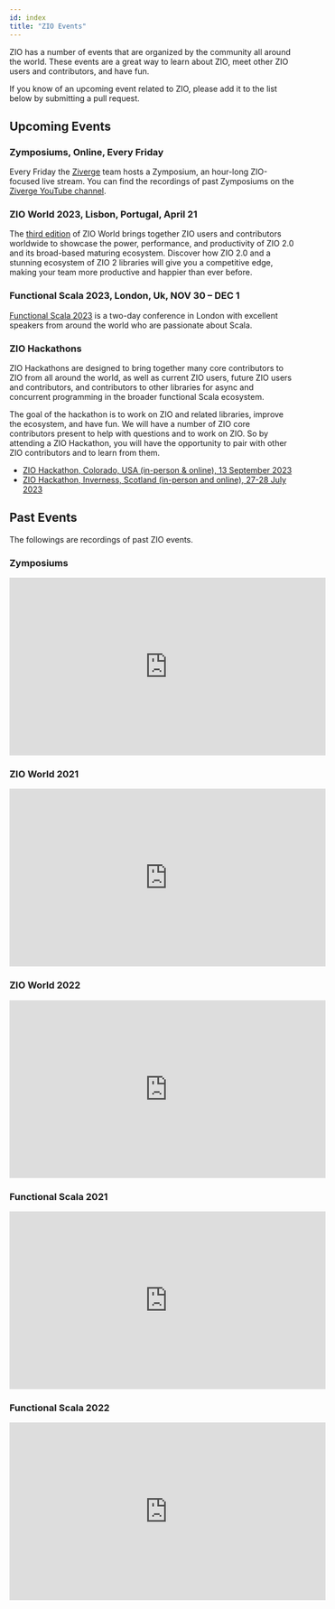 ```yaml
---
id: index
title: "ZIO Events"
---
```


ZIO has a number of events that are organized by the community all around the world. These events are a great way to learn about ZIO, meet other ZIO users and contributors, and have fun.

If you know of an upcoming event related to ZIO, please add it to the list below by submitting a pull request.

## Upcoming Events

### Zymposiums, Online, Every Friday

Every Friday the [Ziverge](https://ziverge.com/) team hosts a Zymposium, an hour-long ZIO-focused live stream. You can find the recordings of past Zymposiums on the [Ziverge YouTube channel](https://www.youtube.com/playlist?list=PLvdARMfvom9C8ss18he1P5vOcogawm5uC).

### ZIO World 2023, Lisbon, Portugal, April 21

The [third edition](https://zioworld.com) of ZIO World brings together ZIO users and contributors worldwide to showcase the power, performance, and productivity of ZIO 2.0 and its broad-based maturing ecosystem. Discover how ZIO 2.0 and a stunning ecosystem of ZIO 2 libraries will give you a competitive edge, making your team more productive and happier than ever before.

### Functional Scala 2023, London, Uk, NOV 30 – DEC 1

[Functional Scala 2023](https://www.functionalscala.com/) is a two-day conference in London with excellent speakers from around the world who are passionate about Scala.

### ZIO Hackathons

ZIO Hackathons are designed to bring together many core contributors to ZIO from all around the world, as well as current ZIO users, future ZIO users and contributors, and contributors to other libraries for async and concurrent programming in the broader functional Scala ecosystem.

The goal of the hackathon is to work on ZIO and related libraries, improve the ecosystem, and have fun. We will have a number of ZIO core contributors present to help with questions and to work on ZIO. So by attending a ZIO Hackathon, you will have the opportunity to pair with other ZIO contributors and to learn from them.

- [ZIO Hackathon, Colorado, USA (in-person & online), 13 September 2023](https://www.eventbrite.com/e/zio-hackathon-colorado-usa-in-person-online-tickets-540880276467)
- [ZIO Hackathon, Inverness, Scotland (in-person and online), 27-28 July 2023](https://www.eventbrite.com/e/zio-hackathon-scotland-in-person-and-online-tickets-539525153257)

## Past Events

The followings are recordings of past ZIO events.

### Zymposiums

<iframe width="560" height="315" src="https://www.youtube.com/embed/videoseries?list=PLvdARMfvom9C8ss18he1P5vOcogawm5uC" title="YouTube video player" frameborder="0" allow="accelerometer; autoplay; clipboard-write; encrypted-media; gyroscope; picture-in-picture; web-share" allowfullscreen></iframe>

### ZIO World 2021

<iframe width="560" height="315" src="https://www.youtube.com/embed/videoseries?list=PLvdARMfvom9COFgVauwWQ9PsCBOsDmHJm" title="YouTube video player" frameborder="0" allow="accelerometer; autoplay; clipboard-write; encrypted-media; gyroscope; picture-in-picture; web-share" allowfullscreen></iframe>

### ZIO World 2022

<iframe width="560" height="315" src="https://www.youtube.com/embed/videoseries?list=PLvdARMfvom9CK_nXP41eioIXZLHvME5gB" title="YouTube video player" frameborder="0" allow="accelerometer; autoplay; clipboard-write; encrypted-media; gyroscope; picture-in-picture; web-share" allowfullscreen></iframe>

### Functional Scala 2021

<iframe width="560" height="315" src="https://www.youtube.com/embed/videoseries?list=PLvdARMfvom9COGPlva4OnTkFEXzXhhqNH" title="YouTube video player" frameborder="0" allow="accelerometer; autoplay; clipboard-write; encrypted-media; gyroscope; picture-in-picture; web-share" allowfullscreen></iframe>

### Functional Scala 2022

<iframe width="560" height="315" src="https://www.youtube.com/embed/videoseries?list=PLvdARMfvom9A0L97KNywK1lWEeHYDLX0P" title="YouTube video player" frameborder="0" allow="accelerometer; autoplay; clipboard-write; encrypted-media; gyroscope; picture-in-picture; web-share" allowfullscreen></iframe>
